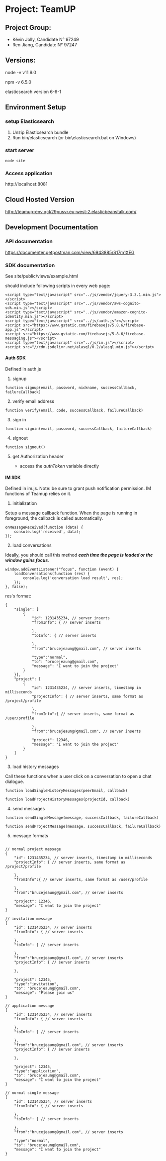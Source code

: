 # Project: TeamUP

## Project Group:
- Kévin Jolly, Candidate N° 97249
- Ren Jiang, Candidate N° 97247

## Versions:
node -v
v11.9.0

npm -v
6.5.0

elasticsearch
version 6-6-1

## Environment Setup
### setup Elasticsearch
1. Unzip Elasticsearch bundle
2. Run bin/elasticsearch (or bin\elasticsearch.bat on Windows)

### start server
```
node site
```

### Access application
http://localhost:8081

## Cloud Hosted Version
http://teamup-env.qck29pusvr.eu-west-2.elasticbeanstalk.com/


## Development Documentation
### API documentation 
https://documenter.getpostman.com/view/6943885/S17m1XEG

### SDK documentation

See site/public/views/example.html

should include following scripts in every web page: 

```
<script type="text/javascript" src="../js/vendor/jquery-3.3.1.min.js"></script>
<script type="text/javascript" src="../js/vendor/aws-cognito-sdk.min.js"></script>
<script type="text/javascript" src="../js/vendor/amazon-cognito-identity.min.js"></script>
<script type="text/javascript" src="../js/auth.js"></script>
<script src="https://www.gstatic.com/firebasejs/5.8.6/firebase-app.js"></script>
<script src="https://www.gstatic.com/firebasejs/5.8.6/firebase-messaging.js"></script>
<script type="text/javascript" src="../js/im.js"></script>
<script src="//cdn.jsdelivr.net/alasql/0.2/alasql.min.js"></script>
```

#### Auth SDK

Defined in auth.js

1. signup
```
function signup(email, password, nickname, successCallback, failureCallback)
```

2. verify email address
```
function verify(email, code, successCallback, failureCallback)
```

3. sign in
```
function signin(email, password, successCallback, failureCallback)
```

4. signout
```
function signout()
```

5. get Authorization header

    * access the *authToken* variable directly

#### IM SDK

Defined in im.js. Note: be sure to grant push notification permission. IM functions of Teamup relies on it.

1. initialization

Setup a message callback function. When the page is running in foreground, the callback is called automatically.
```
onMessageReceived(function (data) {
    console.log('received', data);
});
```

2. load conversations

Ideally, you should call this method ***each time the page is loaded or the window gains focus***.

```
window.addEventListener("focus", function (event) {
    loadConversations(function (res) {
        console.log('conversation load result', res);
    });
}, false);

```

res's format:
```
{
    "single": [
        {
            "id": 1231435234, // server inserts
            "fromInfo": { // server inserts

            },
            "toInfo": { // server inserts

            },
            "from":"brucejeaung@gmail.com", // server inserts

            "type":"normal",
            "to": "brucejeaung@gmail.com",
            "message": "I want to join the project"
        }
    }],
    "project": [
        {
            "id": 1231435234, // server inserts, timestamp in milliseconds
            "projectInfo": { // server inserts, same format as /project/profile

            },
            "fromInfo":{ // server inserts, same format as /user/profile

            }, 
            "from":"brucejeaung@gmail.com", // server inserts

            "project": 12346,
            "message": "I want to join the project"
        }
    ]
}
```

3. load history messages

Call these functions when a user click on a conversation to open a chat dialogue.
```
function loadSingleHistoryMessages(peerEmail, callback)

function loadProjectHistoryMessages(projectId, callback)
```

4. send messages

```
function sendSingleMessage(message, successCallback, failureCallback)

function sendProjectMessage(message, successCallback, failureCallback)
```

5. message formats
   
```

// normal project message
{
    "id": 1231435234, // server inserts, timestamp in milliseconds
    "projectInfo": { // server inserts, same format as /project/profile

    },
    "fromInfo":{ // server inserts, same format as /user/profile

    }, 
    "from":"brucejeaung@gmail.com", // server inserts

    "project": 12346,
    "message": "I want to join the project"
}

// invitation message
{
    "id": 1231435234, // server inserts
    "fromInfo": { // server inserts

    },
    "toInfo": { // server inserts

    },
    "from":"brucejeaung@gmail.com", // server inserts
    "projectInfo": { // server inserts

    },

    "project": 12345,
    "type":"invitation",
    "to": "brucejeaung@gmail.com",
    "message": "Please join us"
}

// application message
{
    "id": 1231435234, // server inserts
    "fromInfo": { // server inserts

    },
    "toInfo": { // server inserts

    },
    "from":"brucejeaung@gmail.com", // server inserts
    "projectInfo": { // server inserts

    },

    "project": 12345,
    "type":"application",
    "to": "brucejeaung@gmail.com",
    "message": "I want to join the project"
}

// normal single message
{
    "id": 1231435234, // server inserts
    "fromInfo": { // server inserts

    },
    "toInfo": { // server inserts

    },
    "from":"brucejeaung@gmail.com", // server inserts

    "type":"normal",
    "to": "brucejeaung@gmail.com",
    "message": "I want to join the project"
}

```